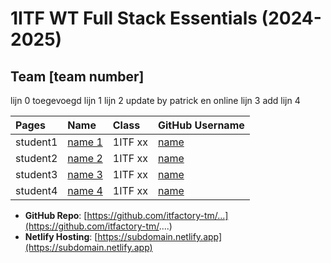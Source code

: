 # 1ITF WT Full Stack Essentials (2024-2025)

## Team [team number]

lijn 0 toegevoegd
lijn 1
lijn 2 update by patrick en online
lijn 3
add lijn 4

| Pages    | Name                                  | Class   | GitHub Username                 |
|:---------|:--------------------------------------|:--------|:--------------------------------|
| student1 | [name 1](mailto:john.doe@example.com) | 1ITF xx | [name](https://github.com/name) |
| student2 | [name 2](mailto:john.doe@example.com) | 1ITF xx | [name](https://github.com/name) |
| student3 | [name 3](mailto:john.doe@example.com) | 1ITF xx | [name](https://github.com/name) |
| student4 | [name 4](mailto:john.doe@example.com) | 1ITF xx | [name](https://github.com/name) |

- **GitHub Repo**: [https://github.com/itfactory-tm/...](https://github.com/itfactory-tm/....)
- **Netlify Hosting**: [https://subdomain.netlify.app](https://subdomain.netlify.app)
